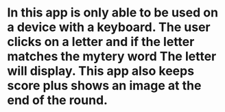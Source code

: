 # In this app is only able to be used on a device with a keyboard. The user clicks on a letter and if the letter matches the mytery word The letter will display. This app also keeps score plus shows an image at the end of the round.
